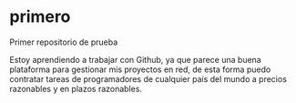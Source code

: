 # primero
Primer repositorio de prueba

Estoy aprendiendo a trabajar con Github, ya que parece una buena plataforma para gestionar mis proyectos en red, de esta forma puedo contratar tareas de programadores de cualquier país del mundo a precios razonables y en plazos razonables.

